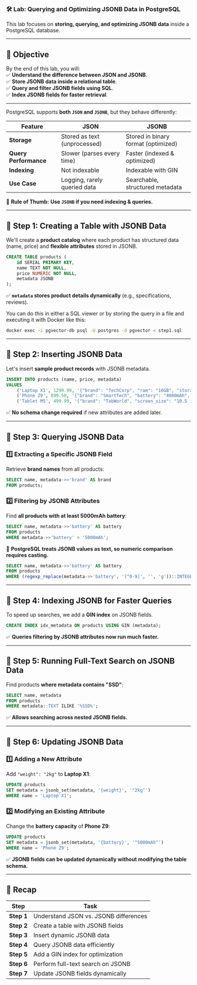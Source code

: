 ### **🛠 Lab: Querying and Optimizing JSONB Data in PostgreSQL**  

This lab focuses on **storing, querying, and optimizing JSONB data** inside a PostgreSQL database.  

---

## **📌 Objective**  
By the end of this lab, you will:  
✅ **Understand the difference between JSON and JSONB**.  
✅ **Store JSONB data inside a relational table**.  
✅ **Query and filter JSONB fields using SQL**.  
✅ **Index JSONB fields for faster retrieval**.  

---

PostgreSQL supports **both `JSON` and `JSONB`**, but they behave differently:  

| Feature | JSON | JSONB |
|---------|------|-------|
| **Storage** | Stored as text (unprocessed) | Stored in binary format (optimized) |
| **Query Performance** | Slower (parses every time) | Faster (indexed & optimized) |
| **Indexing** | Not indexable | Indexable with GIN |
| **Use Case** | Logging, rarely queried data | Searchable, structured metadata |

📌 **Rule of Thumb:** **Use `JSONB` if you need indexing & queries.**  

---

## **📌 Step 1: Creating a Table with JSONB Data**  
We'll create a **product catalog** where each product has structured data (name, price) and **flexible attributes** stored in JSONB.

```sql
CREATE TABLE products (
    id SERIAL PRIMARY KEY,
    name TEXT NOT NULL,
    price NUMERIC NOT NULL,
    metadata JSONB
);
```

✅ **`metadata` stores product details dynamically** (e.g., specifications, reviews).  

You can do this in either a SQL viewer or by storing the query in a file and executing it with Docker like this:

```bash
docker exec -i pgvector-db psql -U postgres -d pgvector < step1.sql 
```

---

## **📌 Step 2: Inserting JSONB Data**  
Let's insert **sample product records** with JSONB metadata.

```sql
INSERT INTO products (name, price, metadata)
VALUES 
    ('Laptop X1', 1299.99, '{"brand": "TechCorp", "ram": "16GB", "storage": "512GB SSD"}'),
    ('Phone Z9', 899.50, '{"brand": "SmartTech", "battery": "4000mAh", "camera": "108MP"}'),
    ('Tablet M5', 499.99, '{"brand": "TabWorld", "screen_size": "10.5 inches", "battery": "6000mAh"}');
```

✅ **No schema change required** if new attributes are added later.  

---

## **📌 Step 3: Querying JSONB Data**  
### **1️⃣ Extracting a Specific JSONB Field**
Retrieve **brand names** from all products:

```sql
SELECT name, metadata->>'brand' AS brand
FROM products;
```

### **2️⃣ Filtering by JSONB Attributes**
Find **all products with at least 5000mAh battery**:

```sql
SELECT name, metadata->>'battery' AS battery
FROM products
WHERE metadata->>'battery' > '5000mAh';
```

📌 **PostgreSQL treats JSONB values as text, so numeric comparison requires casting.**  

```sql
SELECT name, metadata->>'battery' AS battery
FROM products
WHERE (regexp_replace(metadata->>'battery', '[^0-9]', '', 'g'))::INTEGER > 5000;
```

---

## **📌 Step 4: Indexing JSONB for Faster Queries**  
To speed up searches, we add a **GIN index** on JSONB fields.

```sql
CREATE INDEX idx_metadata ON products USING GIN (metadata);
```

✅ **Queries filtering by JSONB attributes now run much faster.**  

---

## **📌 Step 5: Running Full-Text Search on JSONB Data**  
Find products **where metadata contains "SSD"**:

```sql
SELECT name, metadata
FROM products
WHERE metadata::TEXT ILIKE '%SSD%';
```

✅ **Allows searching across nested JSONB fields.**  

---

## **📌 Step 6: Updating JSONB Data**  
### **1️⃣ Adding a New Attribute**
Add `"weight": "2kg"` to **Laptop X1**:

```sql
UPDATE products
SET metadata = jsonb_set(metadata, '{weight}', '"2kg"')
WHERE name = 'Laptop X1';
```

### **2️⃣ Modifying an Existing Attribute**
Change the **battery capacity** of **Phone Z9**:

```sql
UPDATE products
SET metadata = jsonb_set(metadata, '{battery}', '"5000mAh"')
WHERE name = 'Phone Z9';
```

✅ **JSONB fields can be updated dynamically without modifying the table schema.**  

---

## **📌 Recap**  
| Step | Task |
|------|------|
| **Step 1** | Understand JSON vs. JSONB differences |
| **Step 2** | Create a table with JSONB fields |
| **Step 3** | Insert dynamic JSONB data |
| **Step 4** | Query JSONB data efficiently |
| **Step 5** | Add a GIN index for optimization |
| **Step 6** | Perform full-text search on JSONB |
| **Step 7** | Update JSONB fields dynamically |
